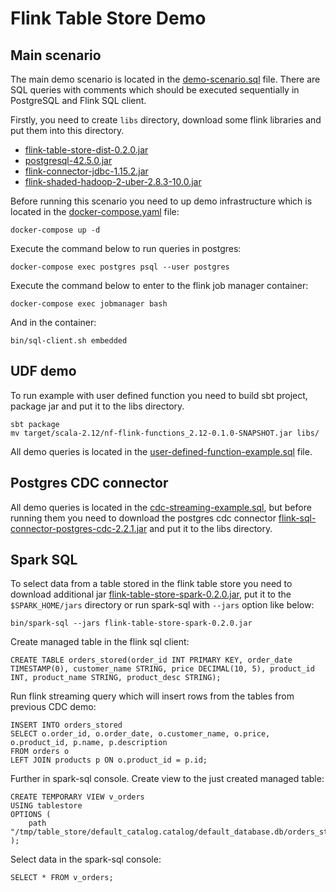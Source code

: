 # Flink Table Store Demo

## Main scenario

The main demo scenario is located in the [demo-scenario.sql](demo-scenario.sql) file. There are SQL queries with comments 
which should be executed sequentially in PostgreSQL and Flink SQL client.

Firstly, you need to create `libs` directory, download some flink libraries and put them into this directory.

- [flink-table-store-dist-0.2.0.jar](https://repo1.maven.org/maven2/org/apache/flink/flink-table-store-dist/0.2.0/flink-table-store-dist-0.2.0.jar)
- [postgresql-42.5.0.jar](https://repo1.maven.org/maven2/org/postgresql/postgresql/42.5.0/postgresql-42.5.0.jar)
- [flink-connector-jdbc-1.15.2.jar](https://repo1.maven.org/maven2/org/apache/flink/flink-connector-jdbc/1.15.2/flink-connector-jdbc-1.15.2.jar)
- [flink-shaded-hadoop-2-uber-2.8.3-10.0.jar](https://repo1.maven.org/maven2/org/apache/flink/flink-shaded-hadoop-2-uber/2.8.3-10.0/flink-shaded-hadoop-2-uber-2.8.3-10.0.jar)

Before running this scenario you need to up demo infrastructure which is located in the [docker-compose.yaml](docker-compose.yaml) file:

`docker-compose up -d`

Execute the command below to run queries in postgres:

`docker-compose exec postgres psql --user postgres`

Execute the command below to enter to the flink job manager container:

`docker-compose exec jobmanager bash`

And in the container:

`bin/sql-client.sh embedded`


## UDF demo

To run example with user defined function you need to build sbt project, package jar and put it to the libs directory.

```shell
sbt package
mv target/scala-2.12/nf-flink-functions_2.12-0.1.0-SNAPSHOT.jar libs/
```

All demo queries is located in the [user-defined-function-example.sql](user-defined-function-example.sql) file.


## Postgres CDC connector

All demo queries is located in the [cdc-streaming-example.sql](cdc-streaming-example.sql), but before running them
you need to download the postgres cdc connector [flink-sql-connector-postgres-cdc-2.2.1.jar](https://repo1.maven.org/maven2/com/ververica/flink-sql-connector-postgres-cdc/2.2.1/flink-sql-connector-postgres-cdc-2.2.1.jar)
and put it to the libs directory.


## Spark SQL

To select data from a table stored in the flink table store you need to download additional jar
[flink-table-store-spark-0.2.0.jar](https://repo1.maven.org/maven2/org/apache/flink/flink-table-store-spark/0.2.0/flink-table-store-spark-0.2.0.jar),
put it to the `$SPARK_HOME/jars` directory or run spark-sql with `--jars` option like below:

`bin/spark-sql --jars flink-table-store-spark-0.2.0.jar`

Create managed table in the flink sql client:
```postgres-sql
CREATE TABLE orders_stored(order_id INT PRIMARY KEY, order_date TIMESTAMP(0), customer_name STRING, price DECIMAL(10, 5), product_id INT, product_name STRING, product_desc STRING);
```

Run flink streaming query which will insert rows from the tables from previous CDC demo:
```postgres-sql
INSERT INTO orders_stored 
SELECT o.order_id, o.order_date, o.customer_name, o.price, o.product_id, p.name, p.description
FROM orders o
LEFT JOIN products p ON o.product_id = p.id;
```

Further in spark-sql console. Create view to the just created managed table:

```postgres-sql
CREATE TEMPORARY VIEW v_orders
USING tablestore
OPTIONS (
    path "/tmp/table_store/default_catalog.catalog/default_database.db/orders_stored"
);
```

Select data in the spark-sql console:

```postgres-sql
SELECT * FROM v_orders;
```
